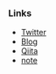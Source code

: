 ### Links

- [Twitter](https://twitter.com/higan96)
- [Blog](http://higan96.hatenablog.com/)
- [Qiita](https://qiita.com/higan96)
- [note](https://note.com/higan96)
